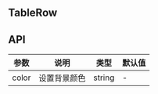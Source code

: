 ## TableRow

## API

| 参数 | 说明 | 类型 | 默认值 |
| --- | --- | --- | --- |
| color | 设置背景颜色 | string | - |
